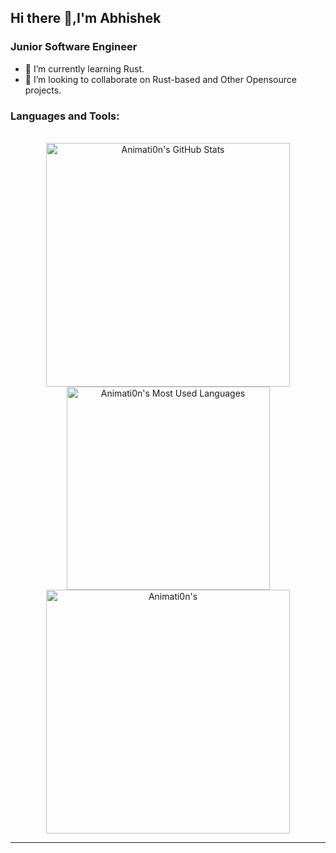 ## Hi there 👋,I'm Abhishek

### Junior Software Engineer

- 🌱 I’m currently learning Rust.
- 👯 I’m looking to collaborate on Rust-based and Other Opensource projects.
### Languages and Tools:
<br>

<div align=center>
  <img width=390 src="https://github-readme-stats.vercel.app/api?username=Animati0n&theme=transparent&count_private=true&show_icons=true&rank_icon=github&locale=en" alt="Animati0n's GitHub Stats" />
  <img width=325 src="https://github-readme-stats.vercel.app/api/top-langs/?username=anuraghazra&hide_progress=true" alt="Animati0n's Most Used Languages" />
  <img width=390 src="https://github-readme-streak-stats.herokuapp.com/?user=Animati0n&theme=transparent&count_private=true&border_radius=10&locale=en" alt="Animati0n's" />
</div>

<hr>


<!-- - 🔭 I’m currently working on Money mangement system-->
<!--
<img alt="Html" src="./assets/html-icon.svg" height="100"> <img alt="CSS" src="./assets/css-icon.svg" height="100"> <img alt="JS" src="./assets/javascript-programming-language-icon.svg" height="100"> <img alt="PHP" src="./assets/php-programming-language-icon.svg" height="100"> <img alt="Git" src="./assets/git-icon.svg" height="100"> <img alt="Linux" src="./assets/Linux.svg" height="100"> <img alt="MySql" src="./assets/mysql-icon.svg" height="100"> <img alt="Mongodb" src="./assets/mongodb-icon.svg" height="100">

- ##### Frameworks
<img alt="Tailwindcss" src="./assets/tailwind-css-icon.svg" height="100"> <img alt="Bootstarp" src="./assets/bootstrap-5-logo-icon.svg" height="100"> <img alt="Laravel" src="./assets/laravel-icon.svg" height="100"> <img alt="React" src="./assets/react-js-icon.svg" height="100">


**Animati0n/Animati0n** is a ✨ _special_ ✨ repository because its `README.md` (this file) appears on your GitHub profile.

Here are some ideas to get you started:

- 🔭 I’m currently working on ...
- 🌱 I’m currently learning ...
- 👯 I’m looking to collaborate on ...
- 🤔 I’m looking for help with ...
- 💬 Ask me about ...
- 📫 How to reach me: ...
- 😄 Pronouns: ...
- ⚡ Fun fact: ...
-->
